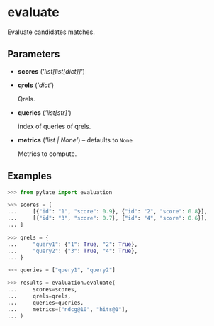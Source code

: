 # evaluate

Evaluate candidates matches.



## Parameters

- **scores** (*'list[list[dict]]'*)

- **qrels** (*'dict'*)

    Qrels.

- **queries** (*'list[str]'*)

    index of queries of qrels.

- **metrics** (*'list | None'*) – defaults to `None`

    Metrics to compute.



## Examples

```python
>>> from pylate import evaluation

>>> scores = [
...     [{"id": "1", "score": 0.9}, {"id": "2", "score": 0.8}],
...     [{"id": "3", "score": 0.7}, {"id": "4", "score": 0.6}],
... ]

>>> qrels = {
...     "query1": {"1": True, "2": True},
...     "query2": {"3": True, "4": True},
... }

>>> queries = ["query1", "query2"]

>>> results = evaluation.evaluate(
...     scores=scores,
...     qrels=qrels,
...     queries=queries,
...     metrics=["ndcg@10", "hits@1"],
... )
```
